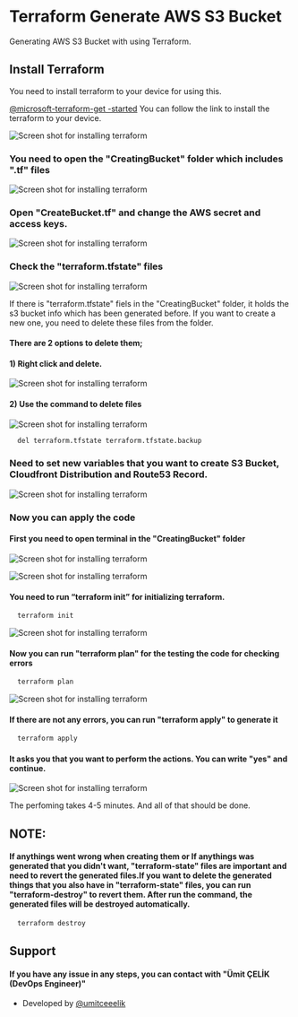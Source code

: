 
# Terraform Generate AWS S3 Bucket

Generating AWS S3 Bucket with using Terraform.


## Install Terraform

You need to install terraform to your device for using this.

[@microsoft-terraform-get -started](https://learn.microsoft.com/en-us/azure/developer/terraform/get-started-windows-bash?tabs=bash ) You can follow the link to install the terraform to your device.

![Screen shot for installing terraform](https://meta-assets.atlas.space/Text/terraform/terraform1.png)

### You need to open the "CreatingBucket" folder which includes ".tf" files
![Screen shot for installing terraform](https://meta-assets.atlas.space/Text/terraform/terraform2.png)

### Open "CreateBucket.tf" and change the AWS secret and access keys.
![Screen shot for installing terraform](https://meta-assets.atlas.space/Text/terraform/terraform3.png)

### Check the "terraform.tfstate" files
![Screen shot for installing terraform](https://meta-assets.atlas.space/Text/terraform/terraform4.png)

If there is "terraform.tfstate" fiels in the "CreatingBucket" folder, it holds the s3 bucket info which has been generated before. If you want to create a new one, you need to delete these files from the folder.
#### There are 2 options to delete them;
#### 1) Right click and delete.
![Screen shot for installing terraform](https://meta-assets.atlas.space/Text/terraform/terraform5.png)

#### 2) Use the command to delete files
![Screen shot for installing terraform](https://meta-assets.atlas.space/Text/terraform/terraform6.png)

```bash
  del terraform.tfstate terraform.tfstate.backup
```
### Need to set new variables that you want to create S3 Bucket, Cloudfront Distribution and Route53 Record. 
![Screen shot for installing terraform](https://meta-assets.atlas.space/Text/terraform/terraform7.png)

### Now you can apply the code
#### First you need to open terminal in the "CreatingBucket" folder
![Screen shot for installing terraform](https://meta-assets.atlas.space/Text/terraform/terraform8.png)

![Screen shot for installing terraform](https://meta-assets.atlas.space/Text/terraform/terraform9.png)

#### You need to run “terraform init” for initializing terraform.
```bash
  terraform init
```
![Screen shot for installing terraform](https://meta-assets.atlas.space/Text/terraform/terraform10.png)

#### Now you can run "terraform plan" for the testing the code for checking errors
```bash
  terraform plan
```
![Screen shot for installing terraform](https://meta-assets.atlas.space/Text/terraform/terraform11.png)

#### If there are not any errors, you can run "terraform apply" to generate it
```bash
  terraform apply
```
#### It asks you that you want to perform the actions. You can write "yes" and continue.
![Screen shot for installing terraform](https://meta-assets.atlas.space/Text/terraform/terraform12.png)

The perfoming takes 4-5 minutes. And all of that should be done.

## NOTE: 
#### If anythings went wrong when creating them or If anythings was generated that you didn't want, "terraform-state" files are important and need to revert the generated files.If you want to delete the generated things that you also have in "terraform-state" files, you can run "terraform-destroy" to revert them. After run the command, the generated files will be destroyed automatically.
```bash
  terraform destroy
```


  
## Support

#### If you have any issue in any steps, you can contact with "Ümit ÇELİK (DevOps Engineer)"
- Developed by [@umitceeelik](https://www.github.com/umitceeelik)
